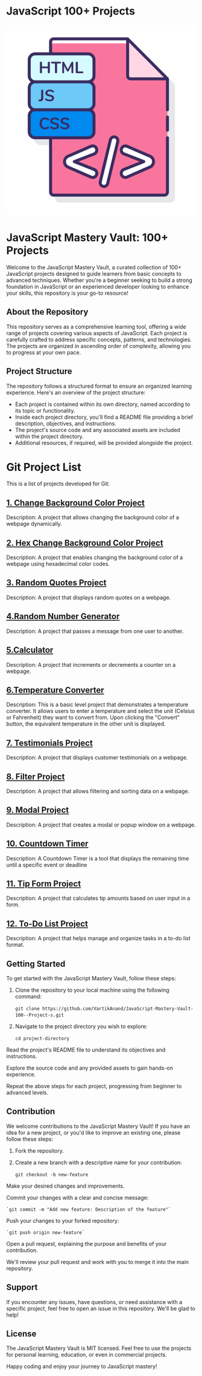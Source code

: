 # JavaScript 100+ Projects
![JavaScript Mastery Vault Logo](allJs.png)

# JavaScript Mastery Vault: 100+ Projects

Welcome to the JavaScript Mastery Vault, a curated collection of 100+ JavaScript projects designed to guide learners from basic concepts to advanced techniques. Whether you're a beginner seeking to build a strong foundation in JavaScript or an experienced developer looking to enhance your skills, this repository is your go-to resource!

## About the Repository

This repository serves as a comprehensive learning tool, offering a wide range of projects covering various aspects of JavaScript. Each project is carefully crafted to address specific concepts, patterns, and technologies. The projects are organized in ascending order of complexity, allowing you to progress at your own pace.

## Project Structure

The repository follows a structured format to ensure an organized learning experience. Here's an overview of the project structure:

- Each project is contained within its own directory, named according to its topic or functionality.
- Inside each project directory, you'll find a README file providing a brief description, objectives, and instructions.
- The project's source code and any associated assets are included within the project directory.
- Additional resources, if required, will be provided alongside the project.

# Git Project List

This is a list of projects developed for Git:

## [1. Change Background Color Project](1%20Change%20Background%20Color)
Description: A project that allows changing the background color of a webpage dynamically.

## [2. Hex Change Background Color Project](https://github.com/VartikAnand/JavaScript-Mastery-Vault-100--Project-s/tree/main/2%20Hex%20Change%20Background%20Color)
Description: A project that enables changing the background color of a webpage using hexadecimal color codes.

## [3. Random Quotes Project](https://github.com/VartikAnand/JavaScript-Mastery-Vault-100--Project-s/tree/main/3.Random%20Quotes%20Project)
Description: A project that displays random quotes on a webpage.


## [4.Random Number Generator](https://github.com/VartikAnand/JavaScript-Mastery-Vault-100--Project-s/tree/main/4.Random%20Number%20Generator)
Description: A project that passes a message from one user to another.

## [5.Calculator](https://github.com/VartikAnand/JavaScript-Mastery-Vault-100--Project-s/tree/main/5.Calculator)
Description: A project that increments or decrements a counter on a webpage.

## [6.Temperature Converter](https://github.com/VartikAnand/JavaScript-Mastery-Vault-100--Project-s/tree/main/6.Temperature%20Converter)
Description: This is a basic level project that demonstrates a temperature converter. It allows users to enter a temperature and select the unit (Celsius or Fahrenheit) they want to convert from. Upon clicking the "Convert" button, the equivalent temperature in the other unit is displayed.


## [7. Testimonials Project](https://github.com/VartikAnand/JavaScript-Mastery-Vault-100--Project-s/tree/main/7.Testimonials%20Project)
Description: A project that displays customer testimonials on a webpage.

## [8. Filter Project](https://github.com/VartikAnand/JavaScript-Mastery-Vault-100--Project-s/tree/main/8.%20Filter%20Project)
Description: A project that allows filtering and sorting data on a webpage.

## [9. Modal Project](https://github.com/VartikAnand/JavaScript-Mastery-Vault-100--Project-s/tree/main/9.%20Modal%20Project)
Description: A project that creates a modal or popup window on a webpage.

## [10. Countdown Timer](#calculator-project)
Description: A Countdown Timer is a tool that displays the remaining time until a specific event or deadline

## [11. Tip Form Project](#tip-form-project)
Description: A project that calculates tip amounts based on user input in a form.

## [12. To-Do List Project](#to-do-list-project)
Description: A project that helps manage and organize tasks in a to-do list format.

## Getting Started

To get started with the JavaScript Mastery Vault, follow these steps:

1. Clone the repository to your local machine using the following command:

    `git clone https://github.com/VartikAnand/JavaScript-Mastery-Vault-100--Project-s.git`

2. Navigate to the project directory you wish to explore:

    `cd project-directory`

Read the project's README file to understand its objectives and instructions.

Explore the source code and any provided assets to gain hands-on experience.

Repeat the above steps for each project, progressing from beginner to advanced levels.

## Contribution

We welcome contributions to the JavaScript Mastery Vault! If you have an idea for a new project, or you'd like to improve an existing one, please follow these steps:

1. Fork the repository.
2. Create a new branch with a descriptive name for your contribution:

    `git checkout -b new-feature`

Make your desired changes and improvements.

Commit your changes with a clear and concise message:

    `git commit -m "Add new feature: Description of the feature"`

Push your changes to your forked repository:

    `git push origin new-feature`

Open a pull request, explaining the purpose and benefits of your contribution.

We'll review your pull request and work with you to merge it into the main repository.

## Support

If you encounter any issues, have questions, or need assistance with a specific project, feel free to open an issue in this repository. We'll be glad to help!

## License

The JavaScript Mastery Vault is MIT licensed. Feel free to use the projects for personal learning, education, or even in commercial projects.

Happy coding and enjoy your journey to JavaScript mastery!
